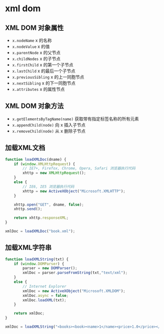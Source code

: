 # xml dom

## XML DOM 对象属性

- `x.nodeName` x 的名称
- `x.nodeValue` x 的值
- `x.parentNode` x 的父节点
- `x.childNodes` x 的子节点
- `x.firstChild` x 的第一个子节点
- `x.lastChild` x 的最后一个子节点
- `x.previousSibling` x 的上一同胞节点
- `x.nextSibling` x 的下一同胞节点
- `x.attributes` x 的属性节点

## XML DOM 对象方法

- `x.getElementsByTagName(name)` 获取带有指定标签名称的所有元素
- `x.appendChild(node)` 向 x 插入子节点
- `x.removeChild(node)` 从 x 删除子节点

## 加载XML文档

```js
function loadXMLDoc(dname) {
    if (window.XMLHttpRequest) {
        // IE7+, Firefox, Chrome, Opera, Safari 浏览器执行代码
        xhttp = new XMLHttpRequest();
    }
    else {
        // IE6, IE5 浏览器执行代码
        xhttp = new ActiveXObject("Microsoft.XMLHTTP");
    }

    xhttp.open("GET", dname, false);
    xhttp.send();

    return xhttp.responseXML;
}
```

```js
xmlDoc = loadXMLDoc("book.xml");
```

## 加载XML字符串

```js
function loadXMLString(txt) {
    if (window.DOMParser) {
        parser = new DOMParser();
        xmlDoc = parser.parseFromString(txt,"text/xml");
    }
    else {
        // Internet Explorer
        xmlDoc = new ActiveXObject("Microsoft.XMLDOM");
        xmlDoc.async = false;
        xmlDoc.loadXML(txt); 
    }

    return xmlDoc;
}
````

```js
xmlDoc = loadXMLString("<books><book><name>1</name><price>1.0</price></book><book><name>2</name><price>2.0</price></book></books>");
```
